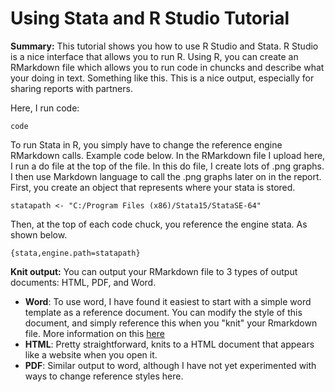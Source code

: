 # Using Stata and R Studio Tutorial

**Summary:** This tutorial shows you how to use R Studio and Stata. R Studio is a nice interface that allows you to run R. Using R, you can create an RMarkdown file which allows you to run code in chuncks and describe what your doing in text. Something like this. This is a nice output, especially for sharing reports with partners.

Here, I run code:
```
code 
```

To run Stata in R, you simply have to change the reference engine RMarkdown calls. Example code below. In the RMarkdown file I upload here, I run a do file at the top of the file. In this do file, I create lots of .png graphs. I then use Markdown language to call the .png graphs later on in the report. First, you create an object that represents where your stata is stored.

```
statapath <- "C:/Program Files (x86)/Stata15/StataSE-64"
```
Then, at the top of each code chuck, you reference the engine stata. As shown below.
```
{stata,engine.path=statapath}
```

**Knit output:** You can output your RMarkdown file to 3 types of output documents: HTML, PDF, and Word. 
- **Word**: To use word, I have found it easiest to start with a simple word template as a reference document. You can modify the style of this document, and simply reference this when you "knit" your Rmarkdown file. More information on this [here](https://rmarkdown.rstudio.com/articles_docx.html)  
- **HTML**: Pretty straightforward, knits to a HTML document that appears like a website when you open it. 
- **PDF**: Similar output to word, although I have not yet experimented with ways to change reference styles here.

